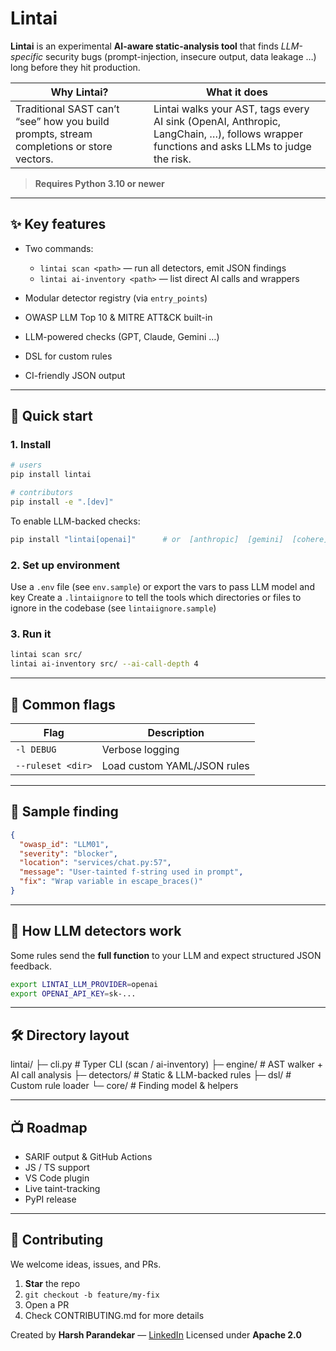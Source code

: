 # Lintai

**Lintai** is an experimental **AI-aware static-analysis tool** that finds _LLM-specific_ security bugs (prompt-injection, insecure output, data leakage …) long before they hit production.

| Why Lintai?                                                                              | What it does                                                                                                                            |
| ---------------------------------------------------------------------------------------- | --------------------------------------------------------------------------------------------------------------------------------------- |
| Traditional SAST can’t “see” how you build prompts, stream completions or store vectors. | Lintai walks your AST, tags every AI sink (OpenAI, Anthropic, LangChain, …), follows wrapper functions and asks LLMs to judge the risk. |

> **Requires Python 3.10 or newer**

---

## ✨ Key features

- Two commands:

  - `lintai scan <path>` — run all detectors, emit JSON findings
  - `lintai ai-inventory <path>` — list direct AI calls and wrappers

- Modular detector registry (via `entry_points`)
- OWASP LLM Top 10 & MITRE ATT\&CK built-in
- LLM-powered checks (GPT, Claude, Gemini …)
- DSL for custom rules
- CI-friendly JSON output

---

## 🚀 Quick start

### 1. Install

```bash
# users
pip install lintai

# contributors
pip install -e ".[dev]"
```

To enable LLM-backed checks:

```bash
pip install "lintai[openai]"      # or  [anthropic]  [gemini]  [cohere]
```

### 2. Set up environment

Use a `.env` file (see `env.sample`) or export the vars to pass LLM model and key
Create a `.lintaiignore` to tell the tools which directories or files to ignore in the codebase (see `lintaiignore.sample`)

### 3. Run it

```bash
lintai scan src/
lintai ai-inventory src/ --ai-call-depth 4
```

---

## 🔧 Common flags

| Flag              | Description                 |
| ----------------- | --------------------------- |
| `-l DEBUG`        | Verbose logging             |
| `--ruleset <dir>` | Load custom YAML/JSON rules |

---

## 🧪 Sample finding

```json
{
  "owasp_id": "LLM01",
  "severity": "blocker",
  "location": "services/chat.py:57",
  "message": "User-tainted f-string used in prompt",
  "fix": "Wrap variable in escape_braces()"
}
```

---

## 🔬 How LLM detectors work

Some rules send the **full function** to your LLM and expect
structured JSON feedback.

```bash
export LINTAI_LLM_PROVIDER=openai
export OPENAI_API_KEY=sk-...
```

---

## 🛠 Directory layout

lintai/
├─ cli.py # Typer CLI (scan / ai-inventory)
├─ engine/ # AST walker + AI call analysis
├─ detectors/ # Static & LLM-backed rules
├─ dsl/ # Custom rule loader
└─ core/ # Finding model & helpers

---

## 📺 Roadmap

- SARIF output & GitHub Actions
- JS / TS support
- VS Code plugin
- Live taint-tracking
- PyPI release

---

## 🤝 Contributing

We welcome ideas, issues, and PRs.

1. **Star** the repo
2. `git checkout -b feature/my-fix`
3. Open a PR
4. Check CONTRIBUTING.md for more details

Created by **Harsh Parandekar** — [LinkedIn](https://linkedin.com/in/hparandekar)
Licensed under **Apache 2.0**
